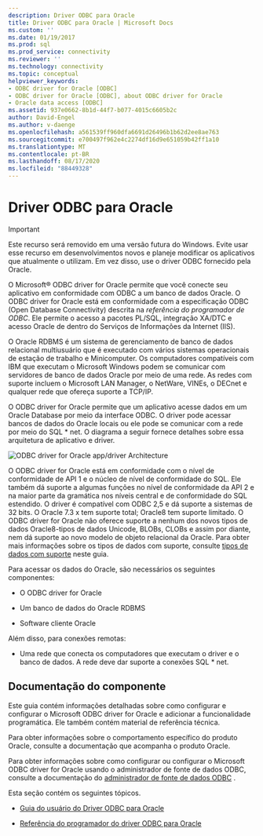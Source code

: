```yaml
---
description: Driver ODBC para Oracle
title: Driver ODBC para Oracle | Microsoft Docs
ms.custom: ''
ms.date: 01/19/2017
ms.prod: sql
ms.prod_service: connectivity
ms.reviewer: ''
ms.technology: connectivity
ms.topic: conceptual
helpviewer_keywords:
- ODBC driver for Oracle [ODBC]
- ODBC driver for Oracle [ODBC], about ODBC driver for Oracle
- Oracle data access [ODBC]
ms.assetid: 937e0662-8b1d-44f7-b077-4015c6605b2c
author: David-Engel
ms.author: v-daenge
ms.openlocfilehash: a561539ff960dfa6691d26496b1b62d2ee8ae763
ms.sourcegitcommit: e700497f962e4c2274df16d9e651059b42ff1a10
ms.translationtype: MT
ms.contentlocale: pt-BR
ms.lasthandoff: 08/17/2020
ms.locfileid: "88449328"
---
```

# <a name="odbc-driver-for-oracle"></a>Driver ODBC para Oracle
> [!IMPORTANT]  
>  Este recurso será removido em uma versão futura do Windows. Evite usar esse recurso em desenvolvimentos novos e planeje modificar os aplicativos que atualmente o utilizam. Em vez disso, use o driver ODBC fornecido pela Oracle.  
  
 O Microsoft® ODBC driver for Oracle permite que você conecte seu aplicativo em conformidade com ODBC a um banco de dados Oracle. O ODBC driver for Oracle está em conformidade com a especificação ODBC (Open Database Connectivity) descrita na *referência do programador de ODBC*. Ele permite o acesso a pacotes PL/SQL, integração XA/DTC e acesso Oracle de dentro do Serviços de Informações da Internet (IIS).  
  
 O Oracle RDBMS é um sistema de gerenciamento de banco de dados relacional multiusuário que é executado com vários sistemas operacionais de estação de trabalho e Minicomputer. Os computadores compatíveis com IBM que executam o Microsoft Windows podem se comunicar com servidores de banco de dados Oracle por meio de uma rede. As redes com suporte incluem o Microsoft LAN Manager, o NetWare, VINEs, o DECnet e qualquer rede que ofereça suporte a TCP/IP.  
  
 O ODBC driver for Oracle permite que um aplicativo acesse dados em um Oracle Database por meio da interface ODBC. O driver pode acessar bancos de dados do Oracle locais ou ele pode se comunicar com a rede por meio do SQL * net. O diagrama a seguir fornece detalhes sobre essa arquitetura de aplicativo e driver.  
  
 ![ODBC driver for Oracle app&#47;driver Architecture](../../odbc/microsoft/media/orcdrvsdkarch.gif "OrcDrvSDKArch")  
  
 O ODBC driver for Oracle está em conformidade com o nível de conformidade de API 1 e o núcleo de nível de conformidade do SQL. Ele também dá suporte a algumas funções no nível de conformidade da API 2 e na maior parte da gramática nos níveis central e de conformidade do SQL estendido. O driver é compatível com ODBC 2,5 e dá suporte a sistemas de 32 bits. O Oracle 7.3 x tem suporte total; Oracle8 tem suporte limitado. O ODBC driver for Oracle não oferece suporte a nenhum dos novos tipos de dados Oracle8-tipos de dados Unicode, BLOBs, CLOBs e assim por diante, nem dá suporte ao novo modelo de objeto relacional da Oracle. Para obter mais informações sobre os tipos de dados com suporte, consulte [tipos de dados com suporte](../../odbc/microsoft/supported-data-types-odbc-driver-for-oracle.md) neste guia.  
  
 Para acessar os dados do Oracle, são necessários os seguintes componentes:  
  
-   O ODBC driver for Oracle  
  
-   Um banco de dados do Oracle RDBMS  
  
-   Software cliente Oracle  
  
 Além disso, para conexões remotas:  
  
-   Uma rede que conecta os computadores que executam o driver e o banco de dados. A rede deve dar suporte a conexões SQL * net.  
  
## <a name="component-documentation"></a>Documentação do componente  
 Este guia contém informações detalhadas sobre como configurar e configurar o Microsoft ODBC driver for Oracle e adicionar a funcionalidade programática. Ele também contém material de referência técnica.  
  
 Para obter informações sobre o comportamento específico do produto Oracle, consulte a documentação que acompanha o produto Oracle.  
  
 Para obter informações sobre como configurar ou configurar o Microsoft ODBC driver for Oracle usando o administrador de fonte de dados ODBC, consulte a documentação do [administrador de fonte de dados ODBC](../../odbc/admin/odbc-data-source-administrator.md) .  
  
 Esta seção contém os seguintes tópicos.  
  
-   [Guia do usuário do Driver ODBC para Oracle](../../odbc/microsoft/odbc-driver-for-oracle-user-s-guide.md)  
  
-   [Referência do programador do driver ODBC para Oracle](../../odbc/microsoft/odbc-driver-for-oracle-programmer-s-reference.md)
